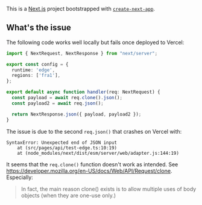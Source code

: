 This is a [Next.js](https://nextjs.org/) project bootstrapped with [`create-next-app`](https://github.com/vercel/next.js/tree/canary/packages/create-next-app).

## What's the issue
The following code works well locally but fails once deployed to Vercel:
```ts
import { NextRequest, NextResponse } from "next/server";

export const config = {
  runtime: 'edge',
  regions: ['fra1'],
};

export default async function handler(req: NextRequest) {
  const payload = await req.clone().json();
  const payload2 = await req.json();

  return NextResponse.json({ payload, payload2 });
}

```

The issue is due to the second `req.json()` that crashes on Vercel with:
```
SyntaxError: Unexpected end of JSON input
    at (src/pages/api/test-edge.ts:10:19)
    at (node_modules/next/dist/esm/server/web/adapter.js:144:19)
```

It seems that the `req.clone()` function doesn't work as intended. See https://developer.mozilla.org/en-US/docs/Web/API/Request/clone.
Especially:
> In fact, the main reason clone() exists is to allow multiple uses of body objects (when they are one-use only.)
